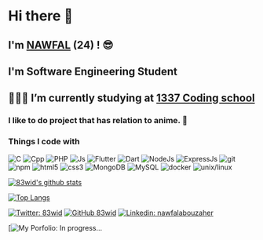 # Hi there 👋

## I'm [NAWFAL](https://www.linkedin.com/in/nawfalabouzaher/) (24) ! :sunglasses:

## I'm Software Engineering Student

## 👨🏽‍💻 I’m currently studying at  [1337 Coding school](https://1337.ma)

### I like to do project that has relation to anime. :ghost:

### Things I code with
<p>
  <img alt="C" src="https://img.shields.io/badge/C-00599C?style=for-the-badge&logo=c&logoColor=white" />
  <img alt="Cpp" src="https://img.shields.io/badge/C%2B%2B-00599C?style=for-the-badge&logo=c%2B%2B&logoColor=white" />
  <img alt="PHP" src="https://img.shields.io/badge/PHP-777BB4?style=for-the-badge&logo=php&logoColor=white" />
  <img alt="Js" src="https://img.shields.io/badge/JavaScript-F7DF1E?style=for-the-badge&logo=javascript&logoColor=black" />
  <img alt="Flutter" src="https://img.shields.io/badge/Flutter-02569B?style=for-the-badge&logo=flutter&logoColor=white" />
  <img alt="Dart" src="https://img.shields.io/badge/Dart-0175C2?style=for-the-badge&logo=dart&logoColor=white" />
  <img alt="NodeJs" src="https://img.shields.io/badge/Node.js-43853D?style=for-the-badge&logo=node.js&logoColor=white" />
  <img alt="ExpressJs" src="https://img.shields.io/badge/Express.js-404D59?style=for-the-badge" />
  <img alt="git" src="https://img.shields.io/badge/-Git-F05032?style=flat-square&logo=git&logoColor=white" />
  <img alt="npm" src="https://img.shields.io/badge/-NPM-CB3837?style=flat-square&logo=npm&logoColor=white" />
  <img alt="html5" src="https://img.shields.io/badge/-HTML5-E34F26?style=flat-square&logo=html5&logoColor=white" />
  <img alt="css3" src="https://img.shields.io/badge/css-yellow?style=flat-square&logo=css3&logoColor=white" />
  <img alt="MongoDB" src="https://img.shields.io/badge/-MongoDB-13aa52?style=flat-square&logo=mongodb&logoColor=white" />
  <img alt="MySQL" src="https://img.shields.io/badge/MySQL-00000F?style=for-the-badge&logo=mysql&logoColor=white" />
  <img alt="docker" src="https://img.shields.io/badge/Docker-blue?style=for-the-badge&logo=docker&logoColor=white" />
  <img alt="unix/linux" src="https://img.shields.io/badge/unix/linux-orange?style=for-the-badge&logo=linux&logoColor=white" />
</p>

[![83wid's github stats](https://github-readme-stats.vercel.app/api?username=83wid&show_icons=true)](https://github.com/83wid)

[![Top Langs](https://github-readme-stats.vercel.app/api/top-langs/?username=83wid&layout=demo&show_icons=true)](https://github.com/83wid)

[![Twitter: 83wid](https://img.shields.io/twitter/follow/83wid?style=social)](https://twitter.com/83wid)
[![GitHub 83wid](https://img.shields.io/github/followers/83wid?style=social)](https://github.com/83wid)
[![Linkedin: nawfalabouzaher](https://img.shields.io/badge/-nabouzah-blue?style=flat-square&logo=Linkedin&logoColor=white&link=https://www.linkedin.com/in/nawfalabouzaher/)](https://www.linkedin.com/in/nawfalabouzaher/)


[![My Porfolio: In progress...](#)
